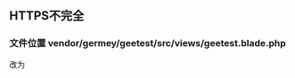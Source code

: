 ## HTTPS不完全

### 文件位置  vendor/germey/geetest/src/views/geetest.blade.php

<script src="http://cdn.bootcss.com/jquery/2.1.0/jquery.min.js"></script>

改为

<script src="https://cdn.bootcss.com/jquery/2.1.0/jquery.min.js"></script>
